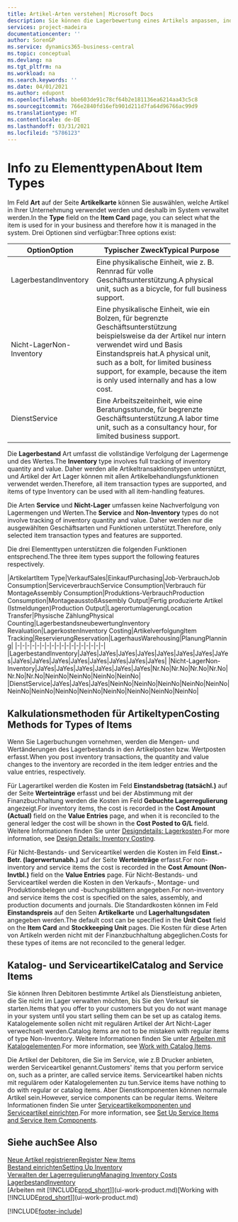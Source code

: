 ```yaml
---
title: Artikel-Arten verstehen| Microsoft Docs
description: Sie können die Lagerbewertung eines Artikels anpassen, indem Sie die FIFO. oder " Standard "oder Durchschnittskostenmethode anwenden, z. B. wenn Artikelkosten für Gründe, die keine Transaktionen betreffen, ändern.
services: project-madeira
documentationcenter: ''
author: SorenGP
ms.service: dynamics365-business-central
ms.topic: conceptual
ms.devlang: na
ms.tgt_pltfrm: na
ms.workload: na
ms.search.keywords: ''
ms.date: 04/01/2021
ms.author: edupont
ms.openlocfilehash: bbe603de91c78cf64b2e181136ea6214aa43c5c8
ms.sourcegitcommit: 766e2840fd16efb901d211d7fa64d96766ac99d9
ms.translationtype: HT
ms.contentlocale: de-DE
ms.lasthandoff: 03/31/2021
ms.locfileid: "5786123"
---
```

# <a name="about-item-types"></a><span data-ttu-id="c08db-103">Info zu Elementtypen</span><span class="sxs-lookup"><span data-stu-id="c08db-103">About Item Types</span></span>
<span data-ttu-id="c08db-104">Im Feld **Art** auf der Seite **Artikelkarte** können Sie auswählen, welche Artikel in Ihrer Unternehmung verwendet werden und deshalb im System verwaltet werden.</span><span class="sxs-lookup"><span data-stu-id="c08db-104">In the **Type** field on the **Item Card** page, you can select what the item is used for in your business and therefore how it is managed in the system.</span></span> <span data-ttu-id="c08db-105">Drei Optionen sind verfügbar:</span><span class="sxs-lookup"><span data-stu-id="c08db-105">Three options exist:</span></span>

|<span data-ttu-id="c08db-106">Option</span><span class="sxs-lookup"><span data-stu-id="c08db-106">Option</span></span>|<span data-ttu-id="c08db-107">Typischer Zweck</span><span class="sxs-lookup"><span data-stu-id="c08db-107">Typical Purpose</span></span>|
|------|-----------|
|<span data-ttu-id="c08db-108">Lagerbestand</span><span class="sxs-lookup"><span data-stu-id="c08db-108">Inventory</span></span>|<span data-ttu-id="c08db-109">Eine physikalische Einheit, wie z. B. Rennrad für volle Geschäftsunterstützung.</span><span class="sxs-lookup"><span data-stu-id="c08db-109">A physical unit, such as a bicycle, for full business support.</span></span>|
|<span data-ttu-id="c08db-110">Nicht-Lager</span><span class="sxs-lookup"><span data-stu-id="c08db-110">Non-Inventory</span></span>|<span data-ttu-id="c08db-111">Eine physikalische Einheit, wie ein Bolzen, für begrenzte Geschäftsunterstützung beispielsweise da der Artikel nur intern verwendet wird und Basis Einstandspreis hat.</span><span class="sxs-lookup"><span data-stu-id="c08db-111">A physical unit, such as a bolt, for limited business support, for example, because the item is only used internally and has a low cost.</span></span>|
|<span data-ttu-id="c08db-112">Dienst</span><span class="sxs-lookup"><span data-stu-id="c08db-112">Service</span></span>|<span data-ttu-id="c08db-113">Eine Arbeitszeiteinheit, wie eine Beratungsstunde, für begrenzte Geschäftsunterstützung.</span><span class="sxs-lookup"><span data-stu-id="c08db-113">A labor time unit, such as a consultancy hour, for limited business support.</span></span>|

<span data-ttu-id="c08db-114">Die **Lagerbestand** Art umfasst die vollständige Verfolgung der Lagermenge und des Wertes.</span><span class="sxs-lookup"><span data-stu-id="c08db-114">The **Inventory** type involves full tracking of inventory quantity and value.</span></span> <span data-ttu-id="c08db-115">Daher werden alle Artikeltransaktionstypen unterstützt, und Artikel der Art Lager können mit allen Artikelbehandlungsfunktionen verwendet werden.</span><span class="sxs-lookup"><span data-stu-id="c08db-115">Therefore, all item transaction types are supported, and items of type Inventory can be used with all item-handling features.</span></span>

<span data-ttu-id="c08db-116">Die Arten **Service** und **Nicht-Lager** umfassen keine Nachverfolgung von Lagermengen und Werten.</span><span class="sxs-lookup"><span data-stu-id="c08db-116">The **Service** and **Non-Inventory** types do not involve tracking of inventory quantity and value.</span></span> <span data-ttu-id="c08db-117">Daher werden nur die ausgewählten Geschäftsarten und Funktionen unterstützt.</span><span class="sxs-lookup"><span data-stu-id="c08db-117">Therefore, only selected item transaction types and features are supported.</span></span>

<span data-ttu-id="c08db-118">Die drei Elementtypen unterstützen die folgenden Funktionen entsprechend.</span><span class="sxs-lookup"><span data-stu-id="c08db-118">The three item types support the following features respectively.</span></span>

|<span data-ttu-id="c08db-119">Artikelart</span><span class="sxs-lookup"><span data-stu-id="c08db-119">Item Type</span></span>|<span data-ttu-id="c08db-120">Verkauf</span><span class="sxs-lookup"><span data-stu-id="c08db-120">Sales</span></span>|<span data-ttu-id="c08db-121">Einkauf</span><span class="sxs-lookup"><span data-stu-id="c08db-121">Purchasing</span></span>|<span data-ttu-id="c08db-122">Job-Verbrauch</span><span class="sxs-lookup"><span data-stu-id="c08db-122">Job Consumption</span></span>|<span data-ttu-id="c08db-123">Serviceverbrauch</span><span class="sxs-lookup"><span data-stu-id="c08db-123">Service Consumption</span></span>|<span data-ttu-id="c08db-124">Verbrauch für Montage</span><span class="sxs-lookup"><span data-stu-id="c08db-124">Assembly Consumption</span></span>|<span data-ttu-id="c08db-125">Produktions-Verbrauch</span><span class="sxs-lookup"><span data-stu-id="c08db-125">Production Consumption</span></span>|<span data-ttu-id="c08db-126">Montageausstoß</span><span class="sxs-lookup"><span data-stu-id="c08db-126">Assembly Output</span></span>|<span data-ttu-id="c08db-127">Fertig produzierte Artikel (Istmeldungen)</span><span class="sxs-lookup"><span data-stu-id="c08db-127">Production Output</span></span>|<span data-ttu-id="c08db-128">Lagerortumlagerung</span><span class="sxs-lookup"><span data-stu-id="c08db-128">Location Transfer</span></span>|<span data-ttu-id="c08db-129">Physische Zählung</span><span class="sxs-lookup"><span data-stu-id="c08db-129">Physical Counting</span></span>|<span data-ttu-id="c08db-130">Lagerbestandsneubewertung</span><span class="sxs-lookup"><span data-stu-id="c08db-130">Inventory Revaluation</span></span>|<span data-ttu-id="c08db-131">Lagerkosten</span><span class="sxs-lookup"><span data-stu-id="c08db-131">Inventory Costing</span></span>|<span data-ttu-id="c08db-132">Artikelverfolgung</span><span class="sxs-lookup"><span data-stu-id="c08db-132">Item Tracking</span></span>|<span data-ttu-id="c08db-133">Reservierung</span><span class="sxs-lookup"><span data-stu-id="c08db-133">Reservation</span></span>|<span data-ttu-id="c08db-134">Lagerhaus</span><span class="sxs-lookup"><span data-stu-id="c08db-134">Warehousing</span></span>|<span data-ttu-id="c08db-135">Planung</span><span class="sxs-lookup"><span data-stu-id="c08db-135">Planning</span></span>|
|-|-|-|-|-|-|-|-|-|-|-|-|-|-|-|-|-|-|
|<span data-ttu-id="c08db-136">Lagerbestand</span><span class="sxs-lookup"><span data-stu-id="c08db-136">Inventory</span></span>|<span data-ttu-id="c08db-137">Ja</span><span class="sxs-lookup"><span data-stu-id="c08db-137">Yes</span></span>|<span data-ttu-id="c08db-138">Ja</span><span class="sxs-lookup"><span data-stu-id="c08db-138">Yes</span></span>|<span data-ttu-id="c08db-139">Ja</span><span class="sxs-lookup"><span data-stu-id="c08db-139">Yes</span></span>|<span data-ttu-id="c08db-140">Ja</span><span class="sxs-lookup"><span data-stu-id="c08db-140">Yes</span></span>|<span data-ttu-id="c08db-141">Ja</span><span class="sxs-lookup"><span data-stu-id="c08db-141">Yes</span></span>|<span data-ttu-id="c08db-142">Ja</span><span class="sxs-lookup"><span data-stu-id="c08db-142">Yes</span></span>|<span data-ttu-id="c08db-143">Ja</span><span class="sxs-lookup"><span data-stu-id="c08db-143">Yes</span></span>|<span data-ttu-id="c08db-144">Ja</span><span class="sxs-lookup"><span data-stu-id="c08db-144">Yes</span></span>|<span data-ttu-id="c08db-145">Ja</span><span class="sxs-lookup"><span data-stu-id="c08db-145">Yes</span></span>|<span data-ttu-id="c08db-146">Ja</span><span class="sxs-lookup"><span data-stu-id="c08db-146">Yes</span></span>|<span data-ttu-id="c08db-147">Ja</span><span class="sxs-lookup"><span data-stu-id="c08db-147">Yes</span></span>|<span data-ttu-id="c08db-148">Ja</span><span class="sxs-lookup"><span data-stu-id="c08db-148">Yes</span></span>|<span data-ttu-id="c08db-149">Ja</span><span class="sxs-lookup"><span data-stu-id="c08db-149">Yes</span></span>|<span data-ttu-id="c08db-150">Ja</span><span class="sxs-lookup"><span data-stu-id="c08db-150">Yes</span></span>|<span data-ttu-id="c08db-151">Ja</span><span class="sxs-lookup"><span data-stu-id="c08db-151">Yes</span></span>|<span data-ttu-id="c08db-152">Ja</span><span class="sxs-lookup"><span data-stu-id="c08db-152">Yes</span></span>|
|<span data-ttu-id="c08db-153">Nicht-Lager</span><span class="sxs-lookup"><span data-stu-id="c08db-153">Non-Inventory</span></span>|<span data-ttu-id="c08db-154">Ja</span><span class="sxs-lookup"><span data-stu-id="c08db-154">Yes</span></span>|<span data-ttu-id="c08db-155">Ja</span><span class="sxs-lookup"><span data-stu-id="c08db-155">Yes</span></span>|<span data-ttu-id="c08db-156">Ja</span><span class="sxs-lookup"><span data-stu-id="c08db-156">Yes</span></span>|<span data-ttu-id="c08db-157">Ja</span><span class="sxs-lookup"><span data-stu-id="c08db-157">Yes</span></span>|<span data-ttu-id="c08db-158">Ja</span><span class="sxs-lookup"><span data-stu-id="c08db-158">Yes</span></span>|<span data-ttu-id="c08db-159">Ja</span><span class="sxs-lookup"><span data-stu-id="c08db-159">Yes</span></span>|<span data-ttu-id="c08db-160">Nr.</span><span class="sxs-lookup"><span data-stu-id="c08db-160">No</span></span>|<span data-ttu-id="c08db-161">Nr.</span><span class="sxs-lookup"><span data-stu-id="c08db-161">No</span></span>|<span data-ttu-id="c08db-162">Nr.</span><span class="sxs-lookup"><span data-stu-id="c08db-162">No</span></span>|<span data-ttu-id="c08db-163">Nr.</span><span class="sxs-lookup"><span data-stu-id="c08db-163">No</span></span>|<span data-ttu-id="c08db-164">Nr.</span><span class="sxs-lookup"><span data-stu-id="c08db-164">No</span></span>|<span data-ttu-id="c08db-165">Nr.</span><span class="sxs-lookup"><span data-stu-id="c08db-165">No</span></span>|<span data-ttu-id="c08db-166">Nein</span><span class="sxs-lookup"><span data-stu-id="c08db-166">No</span></span>|<span data-ttu-id="c08db-167">Nein</span><span class="sxs-lookup"><span data-stu-id="c08db-167">No</span></span>|<span data-ttu-id="c08db-168">Nein</span><span class="sxs-lookup"><span data-stu-id="c08db-168">No</span></span>|<span data-ttu-id="c08db-169">Nein</span><span class="sxs-lookup"><span data-stu-id="c08db-169">No</span></span>|
|<span data-ttu-id="c08db-170">Dienst</span><span class="sxs-lookup"><span data-stu-id="c08db-170">Service</span></span>|<span data-ttu-id="c08db-171">Ja</span><span class="sxs-lookup"><span data-stu-id="c08db-171">Yes</span></span>|<span data-ttu-id="c08db-172">Ja</span><span class="sxs-lookup"><span data-stu-id="c08db-172">Yes</span></span>|<span data-ttu-id="c08db-173">Ja</span><span class="sxs-lookup"><span data-stu-id="c08db-173">Yes</span></span>|<span data-ttu-id="c08db-174">Nein</span><span class="sxs-lookup"><span data-stu-id="c08db-174">No</span></span>|<span data-ttu-id="c08db-175">Nein</span><span class="sxs-lookup"><span data-stu-id="c08db-175">No</span></span>|<span data-ttu-id="c08db-176">Nein</span><span class="sxs-lookup"><span data-stu-id="c08db-176">No</span></span>|<span data-ttu-id="c08db-177">Nein</span><span class="sxs-lookup"><span data-stu-id="c08db-177">No</span></span>|<span data-ttu-id="c08db-178">Nein</span><span class="sxs-lookup"><span data-stu-id="c08db-178">No</span></span>|<span data-ttu-id="c08db-179">Nein</span><span class="sxs-lookup"><span data-stu-id="c08db-179">No</span></span>|<span data-ttu-id="c08db-180">Nein</span><span class="sxs-lookup"><span data-stu-id="c08db-180">No</span></span>|<span data-ttu-id="c08db-181">Nein</span><span class="sxs-lookup"><span data-stu-id="c08db-181">No</span></span>|<span data-ttu-id="c08db-182">Nein</span><span class="sxs-lookup"><span data-stu-id="c08db-182">No</span></span>|<span data-ttu-id="c08db-183">Nein</span><span class="sxs-lookup"><span data-stu-id="c08db-183">No</span></span>|<span data-ttu-id="c08db-184">Nein</span><span class="sxs-lookup"><span data-stu-id="c08db-184">No</span></span>|<span data-ttu-id="c08db-185">Nein</span><span class="sxs-lookup"><span data-stu-id="c08db-185">No</span></span>|<span data-ttu-id="c08db-186">Nein</span><span class="sxs-lookup"><span data-stu-id="c08db-186">No</span></span>|

## <a name="costing-methods-for-types-of-items"></a><span data-ttu-id="c08db-187">Kalkulationsmethoden für Artikeltypen</span><span class="sxs-lookup"><span data-stu-id="c08db-187">Costing Methods for Types of Items</span></span>
<span data-ttu-id="c08db-188">Wenn Sie Lagerbuchungen vornehmen, werden die Mengen- und Wertänderungen des Lagerbestands in den Artikelposten bzw. Wertposten erfasst.</span><span class="sxs-lookup"><span data-stu-id="c08db-188">When you post inventory transactions, the quantity and value changes to the inventory are recorded in the item ledger entries and the value entries, respectively.</span></span> 

<span data-ttu-id="c08db-189">Für Lagerartikel werden die Kosten im Feld **Einstandsbetrag (tatsächl.)** auf der Seite **Werteinträge** erfasst und bei der Abstimmung mit der Finanzbuchhaltung werden die Kosten im Feld **Gebuchte Lagerregulierung** angezeigt.</span><span class="sxs-lookup"><span data-stu-id="c08db-189">For inventory items, the cost is recorded in the **Cost Amount (Actual)** field on the **Value Entries** page, and when it is reconciled to the general ledger the cost will be shown in the **Cost Posted to G/L** field.</span></span> <span data-ttu-id="c08db-190">Weitere Informationen finden Sie unter [Designdetails: Lagerkosten](design-details-inventory-costing.md).</span><span class="sxs-lookup"><span data-stu-id="c08db-190">For more information, see [Design Details: Inventory Costing](design-details-inventory-costing.md).</span></span>

<span data-ttu-id="c08db-191">Für Nicht-Bestands- und Serviceartikel werden die Kosten im Feld **Einst.-Betr. (lagerwertunabh.)** auf der Seite **Werteinträge** erfasst.</span><span class="sxs-lookup"><span data-stu-id="c08db-191">For non-inventory and service items the cost is recorded in the **Cost Amount (Non-Invtbl.)** field on the **Value Entries** page.</span></span> <span data-ttu-id="c08db-192">Für Nicht-Bestands- und Serviceartikel werden die Kosten in den Verkaufs-, Montage- und Produktionsbelegen und -buchungsblättern angegeben.</span><span class="sxs-lookup"><span data-stu-id="c08db-192">For non-inventory and service items the cost is specified on the sales, assembly, and production documents and journals.</span></span> <span data-ttu-id="c08db-193">Die Standardkosten können im Feld **Einstandspreis** auf den Seiten **Artikelkarte** und **Lagerhaltungsdaten** angegeben werden.</span><span class="sxs-lookup"><span data-stu-id="c08db-193">The default cost can be specified in the **Unit Cost** field on the **Item Card** and **Stockkeeping Unit** pages.</span></span> <span data-ttu-id="c08db-194">Die Kosten für diese Arten von Artikeln werden nicht mit der Finanzbuchhaltung abgeglichen.</span><span class="sxs-lookup"><span data-stu-id="c08db-194">Costs for these types of items are not reconciled to the general ledger.</span></span> 

## <a name="catalog-and-service-items"></a><span data-ttu-id="c08db-195">Katalog- und Serviceartikel</span><span class="sxs-lookup"><span data-stu-id="c08db-195">Catalog and Service Items</span></span>
<span data-ttu-id="c08db-196">Sie können Ihren Debitoren bestimmte Artikel als Dienstleistung anbieten, die Sie nicht im Lager verwalten möchten, bis Sie den Verkauf sie starten.</span><span class="sxs-lookup"><span data-stu-id="c08db-196">Items that you offer to your customers but you do not want manage in your system until you start selling them can be set up as catalog items.</span></span> <span data-ttu-id="c08db-197">Katalogelemente sollen nicht mit regulären Artikel der Art Nicht-Lager verwechselt werden.</span><span class="sxs-lookup"><span data-stu-id="c08db-197">Catalog items are not to be mistaken with regular items of type Non-Inventory.</span></span> <span data-ttu-id="c08db-198">Weitere Informationen finden Sie unter [Arbeiten mit Katalogelementen](inventory-how-work-nonstock-items.md).</span><span class="sxs-lookup"><span data-stu-id="c08db-198">For more information, see [Work with Catalog Items](inventory-how-work-nonstock-items.md).</span></span>

<span data-ttu-id="c08db-199">Die Artikel der Debitoren, die Sie im Service, wie z.B Drucker anbieten, werden Serviceartikel genannt.</span><span class="sxs-lookup"><span data-stu-id="c08db-199">Customers' items that you perform service on, such as a printer, are called service items.</span></span> <span data-ttu-id="c08db-200">Serviceartikel haben nichts mit regulärem oder Katalogelementen zu tun.</span><span class="sxs-lookup"><span data-stu-id="c08db-200">Service items have nothing to do with regular or catalog items.</span></span> <span data-ttu-id="c08db-201">Aber Dienstkomponenten können normale Artikel sein.</span><span class="sxs-lookup"><span data-stu-id="c08db-201">However, service components can be regular items.</span></span> <span data-ttu-id="c08db-202">Weitere Informationen finden Sie unter [Serviceartikelkomponenten und Serviceartikel einrichten](service-how-setup-service-items.md).</span><span class="sxs-lookup"><span data-stu-id="c08db-202">For more information, see [Set Up Service Items and Service Item Components](service-how-setup-service-items.md).</span></span>

## <a name="see-also"></a><span data-ttu-id="c08db-203">Siehe auch</span><span class="sxs-lookup"><span data-stu-id="c08db-203">See Also</span></span>
[<span data-ttu-id="c08db-204">Neue Artikel registrieren</span><span class="sxs-lookup"><span data-stu-id="c08db-204">Register New Items</span></span>](inventory-how-register-new-items.md)  
[<span data-ttu-id="c08db-205">Bestand einrichten</span><span class="sxs-lookup"><span data-stu-id="c08db-205">Setting Up Inventory</span></span>](inventory-setup-inventory.md)  
[<span data-ttu-id="c08db-206">Verwalten der Lagerregulierung</span><span class="sxs-lookup"><span data-stu-id="c08db-206">Managing Inventory Costs</span></span>](finance-manage-inventory-costs.md)  
[<span data-ttu-id="c08db-207">Lagerbestand</span><span class="sxs-lookup"><span data-stu-id="c08db-207">Inventory</span></span>](inventory-manage-inventory.md)  
<span data-ttu-id="c08db-208">[Arbeiten mit [!INCLUDE[prod_short](includes/prod_short.md)]](ui-work-product.md)</span><span class="sxs-lookup"><span data-stu-id="c08db-208">[Working with [!INCLUDE[prod_short](includes/prod_short.md)]](ui-work-product.md)</span></span>


[!INCLUDE[footer-include](includes/footer-banner.md)]